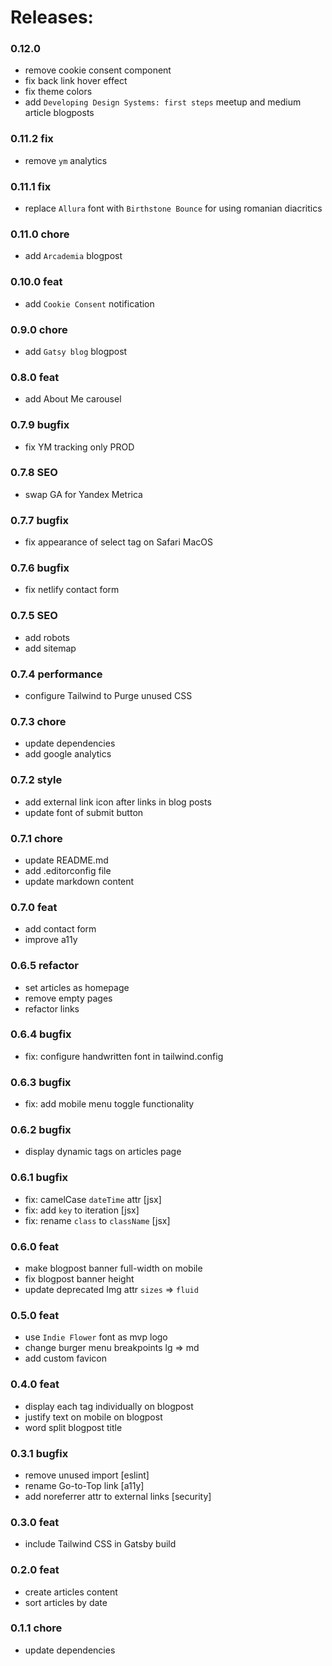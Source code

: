 # Releases:

### 0.12.0
- remove cookie consent component
- fix back link hover effect
- fix theme colors
- add `Developing Design Systems: first steps` meetup and medium article blogposts

### 0.11.2 fix
- remove `ym` analytics

### 0.11.1 fix
- replace `Allura` font with `Birthstone Bounce` for using romanian diacritics

### 0.11.0 chore
- add `Arcademia` blogpost

### 0.10.0 feat
- add `Cookie Consent` notification

### 0.9.0 chore
- add `Gatsy blog` blogpost

### 0.8.0 feat
- add About Me carousel

### 0.7.9 bugfix
- fix YM tracking only PROD

### 0.7.8 SEO
- swap GA for Yandex Metrica

### 0.7.7 bugfix
- fix appearance of select tag on Safari MacOS

### 0.7.6 bugfix
- fix netlify contact form

### 0.7.5 SEO
- add robots
- add sitemap

### 0.7.4 performance
- configure Tailwind to Purge unused CSS

### 0.7.3 chore
- update dependencies
- add google analytics

### 0.7.2 style
- add external link icon after links in blog posts
- update font of submit button

### 0.7.1 chore
- update README.md
- add .editorconfig file
- update markdown content

### 0.7.0 feat
- add contact form
- improve a11y

### 0.6.5 refactor
- set articles as homepage
- remove empty pages
- refactor links

### 0.6.4 bugfix
- fix: configure handwritten font in tailwind.config

### 0.6.3 bugfix
- fix: add mobile menu toggle functionality

### 0.6.2 bugfix
- display dynamic tags on articles page

### 0.6.1 bugfix
- fix: camelCase `dateTime` attr [jsx]
- fix: add `key` to iteration [jsx]
- fix: rename `class` to `className` [jsx]

### 0.6.0 feat
- make blogpost banner full-width on mobile
- fix blogpost banner height
- update deprecated Img attr `sizes` => `fluid`

### 0.5.0 feat
- use `Indie Flower` font as mvp logo
- change burger menu breakpoints lg => md
- add custom favicon

### 0.4.0 feat
- display each tag individually on blogpost
- justify text on mobile on blogpost
- word split blogpost title

### 0.3.1 bugfix
- remove unused import [eslint]
- rename Go-to-Top link [a11y]
- add noreferrer attr to external links [security]

### 0.3.0 feat
- include Tailwind CSS in Gatsby build

### 0.2.0 feat
- create articles content
- sort articles by date

### 0.1.1 chore
- update dependencies
